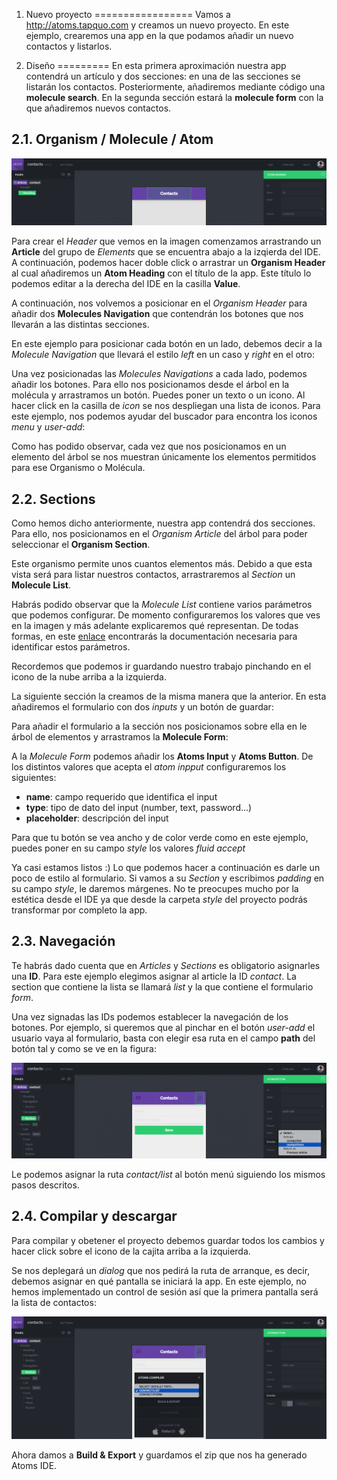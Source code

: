 1. Nuevo proyecto
=================
Vamos a http://atoms.tapquo.com y creamos un nuevo proyecto. En este ejemplo, crearemos una app en la que podamos añadir un nuevo contactos y listarlos.

<!--![image](assets/img/screen-1.png)-->

2. Diseño
=========
En esta primera aproximación nuestra app contendrá un artículo y dos secciones: en una de las secciones se listarán los contactos. Posteriormente, añadiremos mediante código una **molecule search**. En la segunda sección estará la **molecule form** con la que añadiremos nuevos contactos.

2.1. Organism / Molecule / Atom
----------------------------------
![image](assets/img/screen-2.png)

Para crear el *Header* que vemos en la imagen comenzamos arrastrando un **Article** del grupo de *Elements* que se encuentra abajo a la izqierda del IDE. A continuación, podemos hacer doble click o arrastrar un **Organism Header** al cual añadiremos un **Atom Heading** con el título de la app. Este título lo podemos editar a la derecha del IDE en la casilla **Value**.

A continuación, nos volvemos a posicionar en el *Organism Header* para añadir dos **Molecules Navigation** que contendrán los botones que nos llevarán a las distintas secciones. 

En este ejemplo para posicionar cada botón en un lado, debemos decir a la *Molecule Navigation* que llevará el estilo *left* en un caso y *right* en el otro:

<!--![image](assets/img/screen-3.png)
-->
Una vez posicionadas las *Molecules Navigations* a cada lado, podemos añadir los botones. Para ello nos posicionamos desde el árbol en la molécula y arrastramos un botón. Puedes poner un texto o un icono. Al hacer click en la casilla de *icon* se nos despliegan una lista de iconos. Para este ejemplo, nos podemos ayudar del buscador para encontra los iconos *menu* y *user-add*:

<!--![image](assets/img/screen-4.png)
-->
Como has podido observar, cada vez que nos posicionamos en un elemento del árbol se nos muestran únicamente los elementos permitidos para ese Organismo o Molécula.

2.2. Sections
-------------
Como hemos dicho anteriormente, nuestra app contendrá dos secciones. Para ello, nos posicionamos en el *Organism Article* del árbol para poder seleccionar el **Organism Section**.

Este organismo permite unos cuantos elementos más. Debido a que esta vista será para listar nuestros contactos, arrastraremos al *Section* un **Molecule List**.

<!--![image](assets/img/screen-5.png)
-->
Habrás podido observar que la *Molecule List* contiene varios parámetros que podemos configurar. De momento configuraremos los valores que ves en la imagen y más adelante explicaremos qué representan. De todas formas, en este [enlace](https://github.com/soyjavi/atoms-documentation/tree/master/ES) encontrarás la documentación necesaria para identificar estos parámetros.

Recordemos que podemos ir guardando nuestro trabajo pinchando en el icono de la nube arriba a la izquierda.

La siguiente sección la creamos de la misma manera que la anterior. En esta añadiremos el formulario con dos *inputs* y un botón de guardar:

Para añadir el formulario a la sección nos posicionamos sobre ella en le árbol de elementos y arrastramos la **Molecule Form**:

<!--![image](assets/img/screen-6.png)-->

A la *Molecule Form* podemos añadir los **Atoms Input** y **Atoms Button**. De los distintos valores que acepta el *atom inpput* configuraremos los siguientes:

<!--![image](assets/img/screen-7.png)-->

* **name**: campo requerido que identifica el input
* **type**: tipo de dato del input (number, text, password...)
* **placeholder**: descripción del input

Para que tu botón se vea ancho y de color verde como en este ejemplo, puedes poner en su campo *style* los valores *fluid accept*

Ya casi estamos listos :) Lo que podemos hacer a continuación es darle un poco de estilo al formulario. Si vamos a su *Section* y escribimos *padding* en su campo *style*, le daremos márgenes. No te preocupes mucho por la estética desde el IDE ya que desde la carpeta *style* del proyecto podrás transformar por completo la app.


2.3. Navegación
---------------
Te habrás dado cuenta que en *Articles* y *Sections* es obligatorio asignarles una **ID**. Para este ejemplo elegimos asignar al article la ID *contact*. La section que contiene la lista se llamará *list* y la que contiene el formulario *form*. 

Una vez signadas las IDs podemos establecer la navegación de los botones. Por ejemplo, si queremos que al pinchar en el botón *user-add* el usuario vaya al formulario, basta con elegir esa ruta en el campo **path** del botón tal y como se ve en la figura:

![image](assets/img/screen-8.png)

Le podemos asignar la ruta *contact/list* al botón menú siguiendo los mismos pasos descritos.

2.4. Compilar y descargar
-------------------------
Para compilar y obetener el proyecto debemos guardar todos los cambios y hacer click sobre el icono de la cajita arriba a la izquierda.

Se nos deplegará un *dialog* que nos pedirá la ruta de arranque, es decir, debemos asignar en qué pantalla se iniciará la app. En este ejemplo, no hemos implementado un control de sesión así que la primera pantalla será la lista de contactos:

![image](assets/img/screen-9.png)

Ahora damos a **Build & Export** y guardamos el zip que nos ha generado Atoms IDE.









